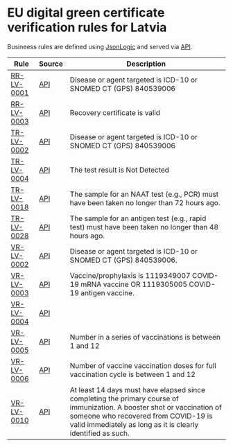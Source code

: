 # EU digital green certificate verification rules for Latvia

Busineess rules are defined using [JsonLogic](https://jsonlogic.com) and served via [API](https://dgca-businessrule-service.ezdrav.si/rules/LV).

| Rule | Source | Description |
| ---- | ------ | ----------- |
| [RR-LV-0001](RR-LV-0001.json) | [API](https://dgca-businessrule-service.ezdrav.si/rules/LV/0cf40a8189fe68c296717d12d43488b5ae5005d4a3068ce87f30765dae024161) | Disease or agent targeted is ICD-10 or SNOMED CT (GPS) 840539006 |
| [RR-LV-0003](RR-LV-0003.json) | [API](https://dgca-businessrule-service.ezdrav.si/rules/LV/83295c2e22b3a5a92a4e544b9972b5675036cc41474e064822c320fe5a449470) | Recovery certificate is valid |
| [TR-LV-0002](TR-LV-0002.json) | [API](https://dgca-businessrule-service.ezdrav.si/rules/LV/83def03e68658e63534d25a52fb1aa7e58f55690216ef5a9c5debbb4f18b08ee) | Disease or agent targeted is ICD-10 or SNOMED CT (GPS) 840539006 |
| [TR-LV-0004](TR-LV-0004.json) | [API](https://dgca-businessrule-service.ezdrav.si/rules/LV/348f307e4e5015b99ad860a8c066738865e346d8eb4bf3413233d2736c10f2fa) | The test result is Not Detected |
| [TR-LV-0018](TR-LV-0018.json) | [API](https://dgca-businessrule-service.ezdrav.si/rules/LV/f62853039b665e8bffae3d20a03647a16eaf2fd7560ffd0647b3f420dadcf4b7) | The sample for an NAAT test (e.g., PCR) must have been taken no longer than 72 hours ago. |
| [TR-LV-0028](TR-LV-0028.json) | [API](https://dgca-businessrule-service.ezdrav.si/rules/LV/98c0e3682b3de6ad037c106f2ce91f30a2ae8ee5c62e25ad74068684ce2e5947) | The sample for an antigen test (e.g., rapid test) must have been taken no longer than 48 hours ago. |
| [VR-LV-0002](VR-LV-0002.json) | [API](https://dgca-businessrule-service.ezdrav.si/rules/LV/c418680926fe425ca626bc23b1ab0d152cbd20309126015e3bc7357b236f8c99) | Disease or agent targeted is ICD-10 or SNOMED CT (GPS) 840539006. |
| [VR-LV-0003](VR-LV-0003.json) | [API](https://dgca-businessrule-service.ezdrav.si/rules/LV/5418d4da13a785f58552462c5b91b4c0721e8f4e7100608a7dacc2f0b605c56f) | Vaccine/prophylaxis is 1119349007 COVID-19 mRNA vaccine OR 1119305005 COVID-19 antigen vaccine. |
| [VR-LV-0004](VR-LV-0004.json) | [API](https://dgca-businessrule-service.ezdrav.si/rules/LV/ce1af333b1316c44ddf79075f02903c79d2efa65c1bf54d96dccb854a22272dd) |  |
| [VR-LV-0005](VR-LV-0005.json) | [API](https://dgca-businessrule-service.ezdrav.si/rules/LV/f147ef011122d583d770ba3e3770d08dc7ab56e7f2f002da61b6d4e8904af010) | Number in a series of vaccinations is between 1 and 12 |
| [VR-LV-0006](VR-LV-0006.json) | [API](https://dgca-businessrule-service.ezdrav.si/rules/LV/418fdb727fdc6a17d96168ac0d26ebbcd44545f80b23ed3d30cf6e1963cb2e83) | Number of vaccine vaccination doses for full vaccination cycle is between 1 and 12 |
| [VR-LV-0010](VR-LV-0010.json) | [API](https://dgca-businessrule-service.ezdrav.si/rules/LV/5593e7df97e1b8b77ab74ce153b8e9265cf7505aac692ea73c8e7c5a2eab963a) | At least 14 days must have elapsed since completing the primary course of immunization. A booster shot or vaccination of someone who recovered from COVID-19 is valid immediately as long as it is clearly identified as such. |
